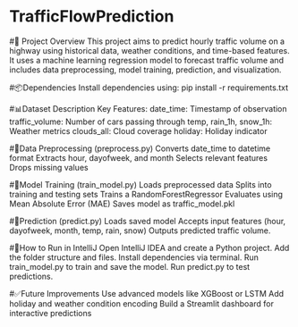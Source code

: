 # TrafficFlowPrediction

#📁 Project Overview
This project aims to predict hourly traffic volume on a highway using historical data, weather conditions, and time-based features. It uses a machine learning regression model to forecast traffic volume and includes data preprocessing, model training, prediction, and visualization.

#📦Dependencies
Install dependencies using:
pip install -r requirements.txt

#📊Dataset Description
Key Features:
date_time: Timestamp of observation
traffic_volume: Number of cars passing through
temp, rain_1h, snow_1h: Weather metrics
clouds_all: Cloud coverage
holiday: Holiday indicator

#🧹Data Preprocessing (preprocess.py)
Converts date_time to datetime format
Extracts hour, dayofweek, and month
Selects relevant features
Drops missing values

#🧠Model Training (train_model.py)
Loads preprocessed data
Splits into training and testing sets
Trains a RandomForestRegressor
Evaluates using Mean Absolute Error (MAE)
Saves model as traffic_model.pkl

#🔮Prediction (predict.py)
Loads saved model
Accepts input features (hour, dayofweek, month, temp, rain, snow)
Outputs predicted traffic volume.

#🚀How to Run in IntelliJ
Open IntelliJ IDEA and create a Python project.
Add the folder structure and files.
Install dependencies via terminal.
Run train_model.py to train and save the model.
Run predict.py to test predictions.

#✅Future Improvements
Use advanced models like XGBoost or LSTM
Add holiday and weather condition encoding
Build a Streamlit dashboard for interactive predictions
